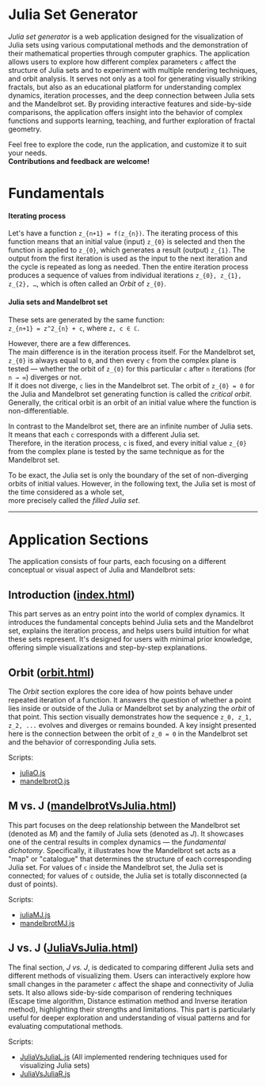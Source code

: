 # Julia Set Generator

*Julia set generator* is a web application designed for the visualization of Julia sets using various computational methods and the demonstration of their mathematical properties through computer graphics. The application allows users to explore how different complex parameters `c` affect the structure of Julia sets and to experiment with multiple rendering techniques, and orbit analysis. It serves not only as a tool for generating visually striking fractals, but also as an educational platform for understanding complex dynamics, iteration processes, and the deep connection between Julia sets and the Mandelbrot set. By providing interactive features and side-by-side comparisons, the application offers insight into the behavior of complex functions and supports learning, teaching, and further exploration of fractal geometry.

Feel free to explore the code, run the application, and customize it to suit your needs.  
**Contributions and feedback are welcome!**

# Fundamentals 

#### Iterating process

Let's have a function `z_{n+1} = f(z_{n})`. The iterating process of this function means that an initial value (input) `z_{0}` is selected and then the function is applied to `z_{0}`, 
which generates a result (output) `z_{1}`. The output from the first iteration is used as the input to the next iteration and the cycle is repeated as long as needed. 
Then the entire iteration process produces a sequence of values from individual iterations `z_{0}, z_{1}, z_{2}, …`, which is often called an *Orbit* of `z_{0}`.

#### Julia sets and Mandelbrot set

These sets are generated by the same function:  
`z_{n+1} = z^2_{n} + c`, where `z, c ∈ ℂ`.

However, there are a few differences.  
The main difference is in the iteration process itself. For the Mandelbrot set, `z_{0}` is always equal to `0`, and then every `c` from the complex plane is tested — whether the orbit of `z_{0}` for this particular `c` after `n` iterations (for `n → ∞`) diverges or not.  
If it does not diverge, `c` lies in the Mandelbrot set. The orbit of `z_{0} = 0` for the Julia and Mandelbrot set generating function is called the *critical orbit*.  
Generally, the critical orbit is an orbit of an initial value where the function is non-differentiable.

In contrast to the Mandelbrot set, there are an infinite number of Julia sets. It means that each `c` corresponds with a different Julia set.  
Therefore, in the iteration process, `c` is fixed, and every initial value `z_{0}` from the complex plane is tested by the same technique as for the Mandelbrot set.

To be exact, the Julia set is only the boundary of the set of non-diverging orbits of initial values. However, in the following text, the Julia set is most of the time considered as a whole set,  
more precisely called the *filled Julia set*.

---

# Application Sections

The application consists of four parts, each focusing on a different conceptual or visual aspect of Julia and Mandelbrot sets:

## Introduction ([index.html](https://github.com/Machar6/JuliaSetGenerator/blob/main/index.html))

This part serves as an entry point into the world of complex dynamics. It introduces the fundamental concepts behind Julia sets and the Mandelbrot set, explains the iteration process, and helps users build intuition for what these sets represent. It's designed for users with minimal prior knowledge, offering simple visualizations and step-by-step explanations.

## Orbit ([orbit.html](https://github.com/Machar6/JuliaSetGenerator/blob/main/orbit.html))

The *Orbit* section explores the core idea of how points behave under repeated iteration of a function. It answers the question of whether a point lies inside or outside of the Julia or Mandelbrot set by analyzing the *orbit* of that point. This section visually demonstrates how the sequence `z_0, z_1, z_2, ...` evolves and diverges or remains bounded. A key insight presented here is the connection between the orbit of `z_0 = 0` in the Mandelbrot set and the behavior of corresponding Julia sets.

Scripts:
- [juliaO.js](https://github.com/Machar6/JuliaSetGenerator/blob/main/juliaO.js)
- [mandelbrotO.js](https://github.com/Machar6/JuliaSetGenerator/blob/main/mandelbrotO.js)

## M vs. J ([mandelbrotVsJulia.html](https://github.com/Machar6/JuliaSetGenerator/blob/main/mandelbrotVsJulia.html))

This part focuses on the deep relationship between the Mandelbrot set (denoted as *M*) and the family of Julia sets (denoted as *J*). It showcases one of the central results in complex dynamics — the *fundamental dichotomy*. Specifically, it illustrates how the Mandelbrot set acts as a "map" or "catalogue" that determines the structure of each corresponding Julia set. For values of `c` inside the Mandelbrot set, the Julia set is connected; for values of `c` outside, the Julia set is totally disconnected (a dust of points).

Scripts:
- [juliaMJ.js](https://github.com/Machar6/JuliaSetGenerator/blob/main/juliaMJ.js)
- [mandelbrotMJ.js](https://github.com/Machar6/JuliaSetGenerator/blob/main/mandelbrotMJ.js)

## J vs. J ([JuliaVsJulia.html](https://github.com/Machar6/JuliaSetGenerator/blob/main/juliaVsJulia.html))

The final section, *J vs. J*, is dedicated to comparing different Julia sets and different methods of visualizing them. Users can interactively explore how small changes in the parameter `c` affect the shape and connectivity of Julia sets. It also allows side-by-side comparison of rendering techniques (Escape time algorithm, Distance estimation method and Inverse iteration method), highlighting their strengths and limitations. This part is particularly useful for deeper exploration and understanding of visual patterns and for evaluating computational methods.

Scripts:
- [JuliaVsJuliaL.js](https://github.com/Machar6/JuliaSetGenerator/blob/main/juliaVsjuliaL.js) (All implemented rendering techniques used for visualizing Julia sets)
- [JuliaVsJuliaR.js](https://github.com/Machar6/JuliaSetGenerator/blob/main/juliaVsjuliaR.js)

